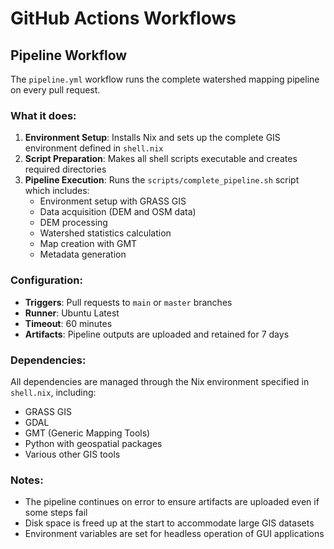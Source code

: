 # GitHub Actions Workflows

## Pipeline Workflow

The `pipeline.yml` workflow runs the complete watershed mapping pipeline on every pull request.

### What it does:

1. **Environment Setup**: Installs Nix and sets up the complete GIS environment defined in `shell.nix`
2. **Script Preparation**: Makes all shell scripts executable and creates required directories
3. **Pipeline Execution**: Runs the `scripts/complete_pipeline.sh` script which includes:
   - Environment setup with GRASS GIS
   - Data acquisition (DEM and OSM data)
   - DEM processing
   - Watershed statistics calculation
   - Map creation with GMT
   - Metadata generation

### Configuration:

- **Triggers**: Pull requests to `main` or `master` branches
- **Runner**: Ubuntu Latest
- **Timeout**: 60 minutes
- **Artifacts**: Pipeline outputs are uploaded and retained for 7 days

### Dependencies:

All dependencies are managed through the Nix environment specified in `shell.nix`, including:
- GRASS GIS
- GDAL
- GMT (Generic Mapping Tools)
- Python with geospatial packages
- Various other GIS tools

### Notes:

- The pipeline continues on error to ensure artifacts are uploaded even if some steps fail
- Disk space is freed up at the start to accommodate large GIS datasets
- Environment variables are set for headless operation of GUI applications
